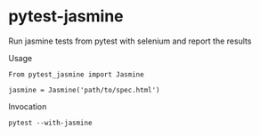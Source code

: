 # pytest-jasmine
Run jasmine tests from pytest with selenium and report the results


Usage
```
From pytest_jasmine import Jasmine

jasmine = Jasmine('path/to/spec.html')
```

Invocation
```
pytest --with-jasmine
```
